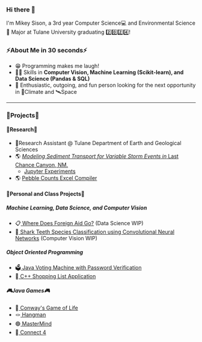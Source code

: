 ### Hi there 👋
I'm Mikey Sison, a 3rd year Computer Science💻 and Environmental Science🌱 Major at Tulane University graduating 2️⃣0️⃣2️⃣4️⃣!

### ⚡About Me in 30 seconds⚡
* 😁 Programming makes me laugh!
* 🤹‍♂️ Skills in **Computer Vision, Machine Learning (Scikit-learn), and Data Science (Pandas & SQL)**
* 🙌 Enthusiastic, outgoing, and fun person looking for the next opportunity in 🌱Climate and 🛰️Space
---
### 🔭Projects🔭


#### 📖Research📖
* 🔬Research Assistant @ Tulane Department of Earth and Geological Sciences
* 🌎 <a href= "https://github.com/yosemite-sam-anderson/flood_sed_transport"> *Modeling Sediment Transport for Variable Storm Events in* Last Chance Canyon, NM.</a>
  * <a href= "https://github.com/yosemite-sam-anderson/flood_sed_transport/tree/main/jupyter_example"> Jupyter Experiments </a>
* 🌎 <a href= "https://github.com/mikafur32/PebbleCounts-Application-UI-and-Excel-Compiler"> Pebble Counts Excel Compiler </a>

#### 🏫Personal and Class Projects🏫

##### Machine Learning, Data Science, and Computer Vision
* 📋<a href= "https://chriscallahan99.github.io/DataScience_Final_Project/ "> Where Does Foreign Aid Go?</a> (Data Science WIP)
* 🦈<a href= "https://github.com/mikafur32/Shark-Species-Classification "> Shark Teeth Species Classification using Convolutional Neural Networks</a> (Computer Vision WIP) 

##### Object Oriented Programming
* 🗳️<a href= "https://github.com/mikafur32/JAVA-Voting-Machine-Project"> Java Voting Machine with Password Verification</a>
* 🛒<a href= "https://github.com/mikafur32/C-Plus-Plus-Shopping-Project"> C++ Shopping List Application </a>

##### 🎮Java Games🎮
* 🏁<a href= "https://github.com/mikafur32/Conway-s-Game-of-Life"> Conway's Game of Life </a>
* 🪢<a href= "https://github.com/mikafur32/Hangman"> Hangman </a>
* 🟢<a href= "https://github.com/mikafur32/MasterMind"> MasterMind </a>
* 🔵<a href= "https://github.com/mikafur32/Connect-Four"> Connect 4 </a>

<!--
**mikafur32/mikafur32** is a ✨ _special_ ✨ repository because its `README.md` (this file) appears on your GitHub profile.

Here are some ideas to get you started:

- 🔭 I’m currently working on ...
- 🌱 I’m currently learning ...
- 👯 I’m looking to collaborate on ...
- 🤔 I’m looking for help with ...
- 💬 Ask me about ...
- 📫 How to reach me: ...
- 😄 Pronouns: ...
- ⚡ Fun fact: ...
-->
